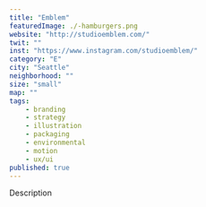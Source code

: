 ```yaml
---
title: "Emblem"
featuredImage: ./-hamburgers.png
website: "http://studioemblem.com/"
twit: ""
inst: "https://www.instagram.com/studioemblem/"
category: "E"
city: "Seattle"
neighborhood: ""
size: "small"
map: ""
tags:
    - branding
    - strategy
    - illustration
    - packaging
    - environmental
    - motion
    - ux/ui
published: true
---
```


Description

